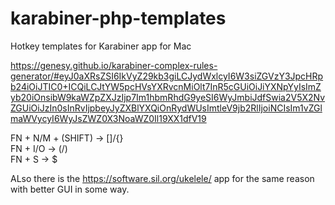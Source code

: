# karabiner-php-templates
Hotkey templates for Karabiner app for Mac 


https://genesy.github.io/karabiner-complex-rules-generator/#eyJ0aXRsZSI6IkVyZ29kb3giLCJydWxlcyI6W3siZGVzY3JpcHRpb24iOiJTIC0+ICQiLCJtYW5pcHVsYXRvcnMiOlt7InR5cGUiOiJiYXNpYyIsImZyb20iOnsibW9kaWZpZXJzIjp7Im1hbmRhdG9yeSI6WyJmbiJdfSwia2V5X2NvZGUiOiJzIn0sInRvIjpbeyJyZXBlYXQiOnRydWUsImtleV9jb2RlIjoiNCIsIm1vZGlmaWVycyI6WyJsZWZ0X3NoaWZ0Il19XX1dfV19

FN + N/M + (SHIFT) -> []/{}  
FN + I/O -> (/)  
FN + S -> $  
 



ALso there is the https://software.sil.org/ukelele/ app for the same reason with better GUI in some way.
